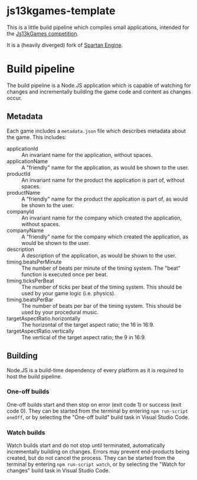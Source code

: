 # js13kgames-template

This is a little build pipeline which compiles small applications, intended for
the [Js13kGames competition](https://js13kgames.com).

It is a (heavily diverged) fork of
[Spartan Engine](https://github.com/jameswilddev/spartan-engine).

# Build pipeline

The build pipeline is a Node.JS application which is capable of watching for
changes and incrementally building the game code and content as changes occur.

## Metadata

Each game includes a `metadata.json` file which describes metadata about the
game.  This includes:

<dl>
  <dt>applicationId</dt>
  <dd>An invariant name for the application, without spaces.</dd>
  <dt>applicationName</dt>
  <dd>A "friendly" name for the application, as would be shown to the user.</dd>
  <dt>productId</dt>
  <dd>An invariant name for the product the application is part of, without
  spaces.</dd>
  <dt>productName</dt>
  <dd>A "friendly" name for the product the application is part of, as would be
  shown to the user.</dd>
  <dt>companyId</dt>
  <dd>An invariant name for the company which created the application, without
  spaces.</dd>
  <dt>companyName</dt>
  <dd>A "friendly" name for the company which created the application, as would
  be shown to the user.</dd>
  <dt>description</dt>
  <dd>A description of the application, as would be shown to the user.</dd>
  <dt>timing.beatsPerMinute</dt>
  <dd>
  The number of beats per minute of the timing system.
  The "beat" function is executed once per beat.
  </dd>
  <dt>timing.ticksPerBeat</dt>
  <dd>
  The number of ticks per beat of the timing system.
  This should be used by your game logic (i.e. physics).
  </dd>
  <dt>timing.beatsPerBar</dt>
  <dd>
  The number of beats per bar of the timing system.
  This should be used by your procedural music.
  </dd>
  <dt>targetAspectRatio.horizontally</dt>
  <dd>The horizontal of the target aspect ratio; the 16 in 16:9.</dd>
  <dt>targetAspectRatio.vertically</dt>
  <dd>The vertical of the target aspect ratio; the 9 in 16:9.</dd>
</dl>

## Building

Node.JS is a build-time dependency of every platform as it is required to host
the build pipeline.

### One-off builds

One-off builds start and then stop on error (exit code 1) or success (exit code
0).  They can be started from the terminal by entering `npm run-script oneOff`,
or by selecting the "One-off build" build task in Visual Studio Code.

### Watch builds

Watch builds start and do not stop until terminated, automatically incrementally
building on changes.  Errors may prevent end-products being created, but do not
cancel the process.  They can be started from the terminal by entering
`npm run-script watch`, or by selecting the "Watch for changes" build task in
Visual Studio Code.
